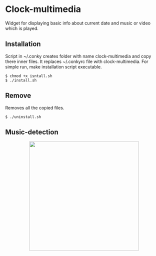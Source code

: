 # Clock-multimedia
Widget for displaying basic info about current date and music or video which is played.

## Installation
Script in ~/.conky creates folder with name clock-multimedia and copy there inner files. It replaces ~/.conkyrc file with clock-multimedia. For simple run, make installation script executable.
```
$ chmod +x isntall.sh
$ ./install.sh
```
## Remove
Removes all the copied files.
```
$ ./uninstall.sh
```
## Music-detection

<p align="center">
  <img src="https://github.com/linux-wizzard/clock-multimedia/blob/master/songs.png" width="350"/>
</p>
